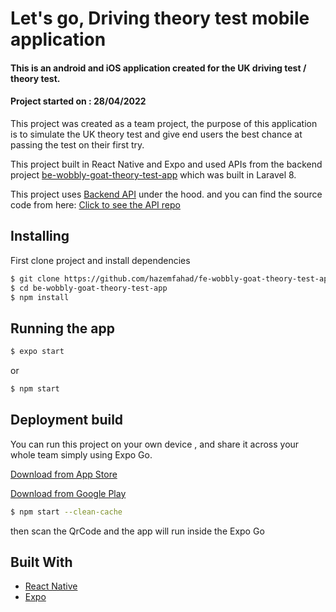 # Let's go, Driving theory test mobile application

#### This is an android and iOS application created for the UK driving test / theory test.

#### Project started on : 28/04/2022

This project was created as a team project, the purpose of this application is to simulate the UK theory test and give end users the best chance at passing the test on their first try.

This project built in React Native and Expo and used APIs from the backend project [be-wobbly-goat-theory-test-app](https://github.com/hazemfahad/be-wobbly-goat-theory-test-app) which was built in Laravel 8.

This project uses [Backend API](https://theory.sajjel.info/api) under the hood. and you can find the source code from here: [Click to see the API repo](https://github.com/hazemfahad/be-wobbly-goat-theory-test-app)

## Installing

First clone project and install dependencies

```sh
$ git clone https://github.com/hazemfahad/fe-wobbly-goat-theory-test-app
$ cd be-wobbly-goat-theory-test-app
$ npm install
```

## Running the app

```sh
$ expo start
```

or

```sh
$ npm start
```

## Deployment build

You can run this project on your own device , and share it across your whole team simply using Expo Go.

[Download from App Store](https://itunes.apple.com/app/apple-store/id982107779)

[Download from Google Play](https://play.google.com/store/apps/details?id=host.exp.exponent&referrer=www)

```sh
$ npm start --clean-cache
```

then scan the QrCode and the app will run inside the Expo Go

## Built With

-   [React Native](https://reactnative.dev/)
-   [Expo](https://expo.dev/)
